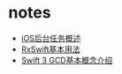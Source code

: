 # notes

* [iOS后台任务概述](https://github.com/viciwang/notes/blob/master/contens/background-execution/ios-background-execution.md)
* [RxSwift基本用法](https://github.com/viciwang/notes/blob/master/contens/rxswift/rxswift.md)
* [Swift 3 GCD基本概念介绍](https://github.com/viciwang/notes/blob/master/contens/gcd/gcd.md)